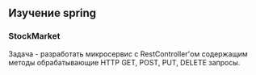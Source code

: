 ## Изучение spring

### StockMarket
Задача - разработать микросервис c RestController'ом содержащим методы обрабатывающие HTTP GET, POST, PUT, DELETE запросы.
